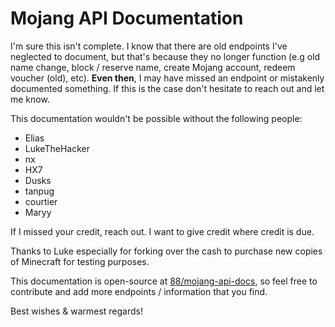 # Mojang API Documentation
I'm sure this isn't complete. I know that there are old endpoints I've neglected to document, but that's because they no longer function (e.g old name change, block / reserve name, create Mojang account, redeem voucher (old), etc). **Even then**, I may have missed an endpoint or mistakenly documented something. If this is the case don't hesitate to reach out and let me know.

This documentation wouldn't be possible without the following people:

- Elias
- LukeTheHacker
- nx
- HX7
- Dusks
- tanpug
- courtier
- Maryy

If I missed your credit, reach out. I want to give credit where credit is due.

Thanks to Luke especially for forking over the cash to purchase new copies of Minecraft for testing purposes.

This documentation is open-source at [88/mojang-api-docs](https://github.com/88/mojang-api-docs), so feel free to contribute and add more endpoints / information that you find.

Best wishes & warmest regards!
